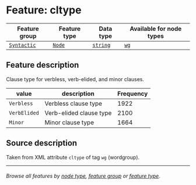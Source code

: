 # Feature: cltype <a name="start"></a>

Feature group | Feature type | Data type | Available for node types
---  | --- | --- | ---
[`Syntactic`](featuresbygroup.md#syntactic-features) | [`Node`](featuresbyfeaturetype.md#node-features) | [`string`](featuresbydatatype.md#string-datatype) | [`wg`](featuresbynodetype.md#wordgroup-nodes)

## Feature description

Clause type for verbless, verb-elided, and minor clauses.

value | description | Frequency
---  | --- | --- 
`Verbless` | Verbless clause type| 1922
`VerbElided` |  Verb-elided clause type | 2100
`Minor` |  Minor clause type | 1664

## Source description

Taken from XML attribute `cltype` of tag `wg` (wordgroup).

---
###### *Browse all features by [node type](featuresbynodetype.md#readme), [feature group](featuresbygroup.md#readme) or [feature type](featuresbyfeaturetype.md#readme).*
